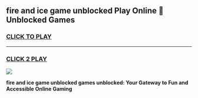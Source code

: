 
## fire and ice game unblocked Play Online 👋 Unblocked Games
<h3>
<a href="https://premium.freeplayer.one?title=fire_and_ice_game_unblocked&ref=19F">CLICK TO PLAY</a></h3>
<hr>

<h3>
<a href="https://premium.freeplayer.one?title=fire_and_ice_game_unblocked&ref=19F">CLICK 2 PLAY</a>
  
</h3>

<a href="https://premium.freeplayer.one?title=fire_and_ice_game_unblocked&ref=19F"><img src="https://clearcache.store/games.png"></a>


**fire and ice game unblocked games unblocked: Your Gateway to Fun and Accessible Online Gaming**
